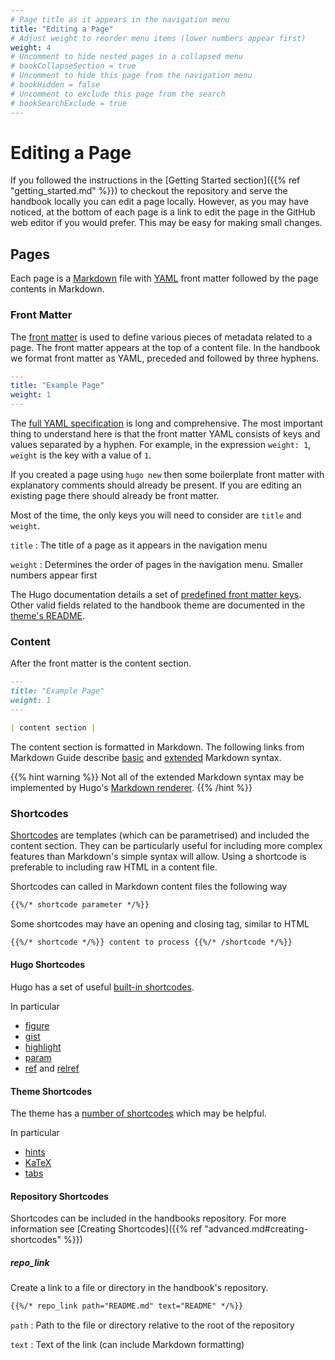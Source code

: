 ```yaml
---
# Page title as it appears in the navigation menu
title: "Editing a Page"
# Adjust weight to reorder menu items (lower numbers appear first)
weight: 4
# Uncomment to hide nested pages in a collapsed menu
# bookCollapseSection = true
# Uncomment to hide this page from the navigation menu
# bookHidden = false
# Uncomment to exclude this page from the search
# bookSearchExclude = true
---
```


# Editing a Page

If you followed the instructions in the [Getting Started section]({{% ref "getting_started.md" %}}) to checkout the repository and serve the handbook locally you can edit a page locally.
However, as you may have noticed, at the bottom of each page is a link to edit the page in the GitHub web editor if you would prefer.
This may be easy for making small changes.

## Pages

Each page is a [Markdown](https://www.markdownguide.org/) file with [YAML](https://yaml.org/) front matter followed by the page contents in Markdown.

### Front Matter

The [front matter](https://gohugo.io/content-management/front-matter/) is used to define various pieces of metadata related to a page.
The front matter appears at the top of a content file.
In the handbook we format front matter as YAML, preceded and followed by three hyphens.

```yaml
---
title: "Example Page"
weight: 1
---
```

The [full YAML specification](https://yaml.org/spec/1.2.2/) is long and comprehensive.
The most important thing to understand here is that the front matter YAML consists of keys and values separated by a hyphen.
For example, in the expression `weight: 1`, `weight` is the key with a value of `1`.

If you created a page using `hugo new` then some boilerplate front matter with explanatory comments should already be present.
If you are editing an existing page there should already be front matter.

Most of the time, the only keys you will need to consider are `title` and `weight`.

`title`
: The title of a page as it appears in the navigation menu

`weight`
: Determines the order of pages in the navigation menu. Smaller numbers appear
first

The Hugo documentation details a set of [predefined front matter keys](https://gohugo.io/content-management/front-matter/).
Other valid fields related to the handbook theme are documented in the [theme's
README](https://github.com/alex-shpak/hugo-book#page-configuration).

### Content

After the front matter is the content section.

```markdown
---
title: "Example Page"
weight: 1
---

| content section |
```

The content section is formatted in Markdown.
The following links from Markdown Guide describe [basic](https://www.markdownguide.org/basic-syntax/) and [extended](https://www.markdownguide.org/extended-syntax/) Markdown syntax.

{{% hint warning %}}
Not all of the extended Markdown syntax may be implemented by Hugo's [Markdown renderer](https://gohugo.io/getting-started/configuration-markup).
{{% /hint %}}

### Shortcodes

[Shortcodes](https://gohugo.io/content-management/shortcodes/) are templates (which can be parametrised) and included the content section.
They can be particularly useful for including more complex features than Markdown's simple syntax will allow.
Using a shortcode is preferable to including raw HTML in a content file.

Shortcodes can called in Markdown content files the following way

```markdown
{{%/* shortcode parameter */%}}
```

Some shortcodes may have an opening and closing tag, similar to HTML

```markdown
{{%/* shortcode */%}} content to process {{%/* /shortcode */%}}
```

#### Hugo Shortcodes

Hugo has a set of useful [built-in shortcodes](https://gohugo.io/content-management/shortcodes/#embedded-shortcodes).

In particular

- [figure](https://gohugo.io/content-management/shortcodes/#figure)
- [gist](https://gohugo.io/content-management/shortcodes/#gist)
- [highlight](https://gohugo.io/content-management/shortcodes/#highlight)
- [param](https://gohugo.io/content-management/shortcodes/#param)
- [ref](https://gohugo.io/content-management/shortcodes/#ref) and [relref](https://gohugo.io/content-management/shortcodes/#relref)

#### Theme Shortcodes

The theme has a [number of shortcodes](https://github.com/alex-shpak/hugo-book#shortcodes) which may be helpful.

In particular

- [hints](https://hugo-book-demo.netlify.app/docs/shortcodes/hints/)
- [KaTeX](https://hugo-book-demo.netlify.app/docs/shortcodes/katex/)
- [tabs](https://hugo-book-demo.netlify.app/docs/shortcodes/tabs/)

#### Repository Shortcodes

Shortcodes can be included in the handbooks repository.
For more information see [Creating Shortcodes]({{% ref "advanced.md#creating-shortcodes" %}})

##### repo_link

Create a link to a file or directory in the handbook's repository.

```markdown
{{%/* repo_link path="README.md" text="README" */%}}
```

`path`
: Path to the file or directory relative to the root of the repository

`text`
: Text of the link (can include Markdown formatting)
